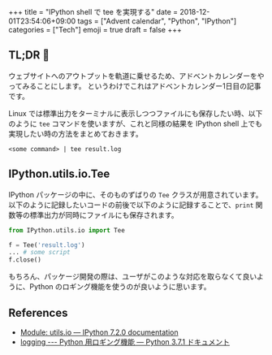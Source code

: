 +++
title = "IPython shell で tee を実現する"
date  = 2018-12-01T23:54:06+09:00
tags  = ["Advent calendar", "Python", "IPython"]
categories = ["Tech"]
emoji = true
draft = false
+++

## TL;DR :christmas_tree:

ウェブサイトへのアウトプットを軌道に乗せるため、アドベントカレンダーをやってみることにします。
というわけでこれはアドベントカレンダー1日目の記事です。

Linux では標準出力をターミナルに表示しつつファイルにも保存したい時、以下のように `tee` コマンドを使いますが、これと同様の結果を IPython shell 上でも実現したい時の方法をまとめておきます。

```shell
<some command> | tee result.log
```

## IPython.utils.io.Tee

IPython パッケージの中に、そのものずばりの `Tee` クラスが用意されています。
以下のように記録したいコードの前後で以下のように記録することで、`print` 関数等の標準出力が同時にファイルにも保存されます。

```python
from IPython.utils.io import Tee

f = Tee('result.log')
... # some script
f.close()
```

もちろん、パッケージ開発の際は、ユーザがこのような対応を取らなくて良いように、Python のロギング機能を使うのが良いように思います。

## References

+ [Module: utils\.io — IPython 7\.2\.0 documentation](https://ipython.readthedocs.io/en/stable/api/generated/IPython.utils.io.html#IPython.utils.io.Tee)
+ [logging \-\-\- Python 用ロギング機能 — Python 3\.7\.1 ドキュメント](https://docs.python.org/ja/3.7/library/logging.html)